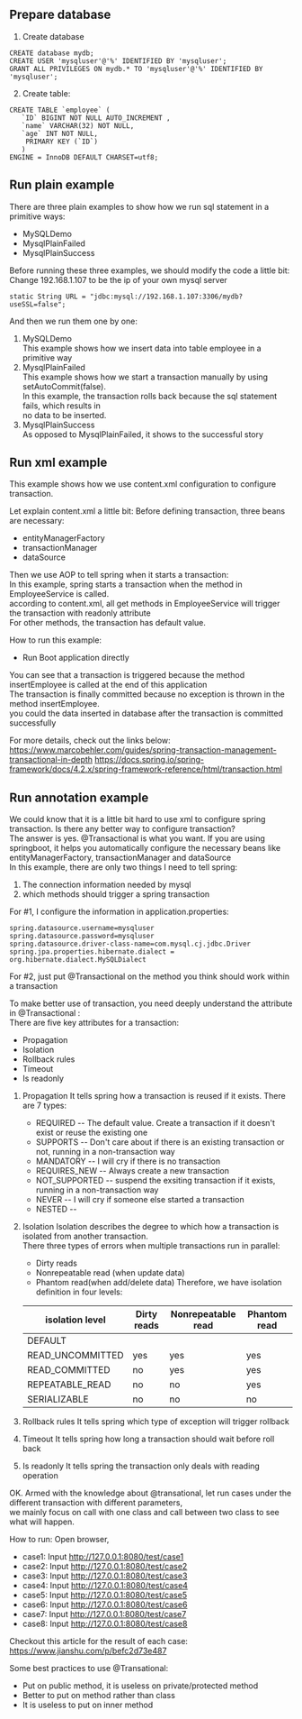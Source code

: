Prepare database
--------------------------------------
1. Create database
```
CREATE database mydb;
CREATE USER 'mysqluser'@'%' IDENTIFIED BY 'mysqluser';
GRANT ALL PRIVILEGES ON mydb.* TO 'mysqluser'@'%' IDENTIFIED BY 'mysqluser';
```
2. Create table:
 ```
CREATE TABLE `employee` (
	`ID` BIGINT NOT NULL AUTO_INCREMENT ,
	`name` VARCHAR(32) NOT NULL,
	`age` INT NOT NULL,
	 PRIMARY KEY (`ID`)	
	)
ENGINE = InnoDB DEFAULT CHARSET=utf8;
```

Run plain example
------------------------------------------
There are three plain examples to show how we run sql statement in a primitive ways:</br>
- MySQLDemo
- MysqlPlainFailed
- MysqlPlainSuccess

Before running these three examples, we should modify the code a little bit: </br>
Change 192.168.1.107 to be the ip of your own mysql server
```aidl
static String URL = "jdbc:mysql://192.168.1.107:3306/mydb?useSSL=false";
```
And then we run them one by one:</br>
1. MySQLDemo </br>
 This example shows how we insert data into table employee in a primitive way
2. MysqlPlainFailed </br>
   This example shows how we start a transaction manually by using setAutoCommit(false). </br>
   In this example, the transaction rolls back because the sql statement fails, which results in </br>
   no data to be inserted.
3. MysqlPlainSuccess</br>
   As opposed to MysqlPlainFailed, it shows to the successful story

Run xml example
------------------------------------------
This example shows how we use content.xml configuration to configure transaction. </br>

Let explain content.xml a little bit:
Before defining transaction, three beans are necessary: 
- entityManagerFactory
- transactionManager
- dataSource

Then we use AOP to tell spring when it starts a transaction: </br>
In this example, spring starts a transaction when the method in EmployeeService is called. </br>
according to content.xml, all get methods in EmployeeService will trigger the transaction with readonly attribute </br>
For other methods, the transaction has default value.

How to run this example:
- Run Boot application directly

You can see that a transaction is triggered because the method insertEmployee is called at the end of this application </br>
The transaction is finally committed because no exception is thrown in the method insertEmployee. </br>
you could the data inserted in database after the transaction is committed successfully </br>

For more details, check out the links below: </br>
https://www.marcobehler.com/guides/spring-transaction-management-transactional-in-depth
https://docs.spring.io/spring-framework/docs/4.2.x/spring-framework-reference/html/transaction.html


Run annotation example
------------------------------------------
We could know that it is a little bit hard to use xml to configure spring transaction. Is there any better way to configure transaction? </br>
The answer is yes. @Transactional is what you want.
If you are using springboot, it helps you automatically configure the necessary beans like entityManagerFactory, transactionManager and dataSource </br>
In this example, there are only two things I need to tell spring:
1. The connection information needed by mysql
2. which methods should trigger a spring transaction

For #1, I configure the information in application.properties:
```spring.datasource.url=jdbc:mysql://192.168.1.107:3306/mydb?useSSL=false
spring.datasource.username=mysqluser
spring.datasource.password=mysqluser
spring.datasource.driver-class-name=com.mysql.cj.jdbc.Driver
spring.jpa.properties.hibernate.dialect = org.hibernate.dialect.MySQLDialect
```
For #2, just put @Transactional on the method you think should work within a transaction <br>

To make better use of transaction, you need deeply understand the attribute in @Transactional : </br>
There are five key attributes for a transaction:
- Propagation
- Isolation
- Rollback rules
- Timeout
- Is readonly

1. Propagation
It tells spring how a transaction is reused if it exists. There are 7 types: <br>
   - REQUIRED  -- The default value. Create a transaction if it doesn't exist or reuse the existing one
   - SUPPORTS  -- Don't care about if there is an existing transaction or not, running in a non-transaction way
   - MANDATORY  -- I will cry if there is no transaction 
   - REQUIRES_NEW   -- Always create a new transaction
   - NOT_SUPPORTED  -- suspend the exsiting transaction if it exists, running in a non-transaction way
   - NEVER   -- I will cry if someone else started a transaction
   - NESTED  -- 
   
2. Isolation
   Isolation describes the degree to which how a transaction is isolated from another transaction. </br>
   There three types of errors when multiple transactions run in parallel:
   - Dirty reads
   - Nonrepeatable read (when update data)
   - Phantom read(when add/delete data)
   Therefore, we have isolation definition in four levels:
   
   |isolation level    | Dirty reads  | Nonrepeatable read | Phantom read |
   |-------------------|--------------|--------------------|--------------|
   |DEFAULT            |              |                    |              |
   |READ_UNCOMMITTED   |      yes     |        yes         |      yes     |
   |READ_COMMITTED     |      no      |        yes         |      yes     |
   |REPEATABLE_READ    |      no      |        no          |      yes     |
   |SERIALIZABLE       |      no      |        no          |      no
   
3. Rollback rules
   It tells spring which type of exception will trigger rollback

4. Timeout
   It tells spring how long a transaction should wait before roll back

5. Is readonly
   It tells spring the transaction only deals with reading operation

OK. Armed with the knowledge about @transational, let run cases under the different transaction with different parameters, </br>
we mainly focus on call with one class and call between two class to see what will happen. </br>

How to run:
Open browser, 
- case1:
  Input http://127.0.0.1:8080/test/case1
- case2:
  Input http://127.0.0.1:8080/test/case2
- case3:
  Input http://127.0.0.1:8080/test/case3
- case4:
  Input http://127.0.0.1:8080/test/case4
- case5:
  Input http://127.0.0.1:8080/test/case5
- case6:
  Input http://127.0.0.1:8080/test/case6
- case7:
  Input http://127.0.0.1:8080/test/case7
- case8:
  Input http://127.0.0.1:8080/test/case8

Checkout this article for the result of each case:
https://www.jianshu.com/p/befc2d73e487

Some best practices to use @Transational:
- Put on public method, it is useless on private/protected method
- Better to put on method rather than class
- It is useless to put on inner method


